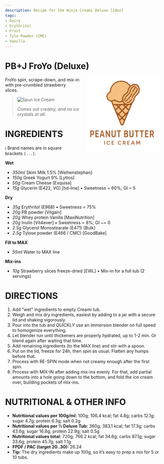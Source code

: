 ```yaml
---
description: Recipe for the Ninja Creami Deluxe [24oz]
tags:
- Dairy
- Erythritol
- Fruit
- Tylo Powder (CMC)
- Vanilla
---
```

# PB+J FroYo (Deluxe)
<img style="float: right; margin-left: 1.5em;" width=240 alt="Logo" src="https://raw.githubusercontent.com/jhermann/ice-creamery/refs/heads/main/recipes/PB%20Mix/pb-ice-cream-logo.png" />

FroYo spin, scrape-down, and mix-in with pre-crumbled strawberry slices.

> <img width=720 alt="Spun Ice Cream" src="https://github.com/jhermann/ice-creamery/blob/main/recipes/PB%2BJ%20FroYo%20(Deluxe)/PB%2BJ_FroYo_2024-10-20.jpg?raw=true" />
>
> *Comes out creamy, and no ice crystals at all.*

# INGREDIENTS

ℹ️ Brand names are in square brackets `[...]`.

**Wet**

  - _350ml_ Skim Milk 1.5% [Weihenstephan]
  - _150g_ Greek Yogurt 9% [Lyttos]
  - _50g_ Cream Cheese [Exquisa]
  - _15g_ Glycerin (E422, VG) [hd-line] • Sweetness = 60%; GI = 5

**Dry**

  - _35g_ Erythritol (E968) • Sweetness = 75%
  - _20g_ PB powder [Vilgain]
  - _20g_ Whey protein Vanilla [MaxiNutrition]
  - _20g_ Inulin [Vit4ever] • Sweetness = 8%; GI ~= 0
  - _2.5g_ Glycerol Monostearate (E471) [Bulk]
  - _2.5g_ Tylose powder (E466 / CMC) [GoodBake]

**Fill to MAX**

  - _55ml_ Water to MAX line

**Mix-ins**

  - _10g_ Strawberry slices freeze-dried [EWL] • Mix-in for a full tub (2 servings)

# DIRECTIONS

 1. Add "wet" ingredients to empty Creami tub.
 1. Weigh and mix dry ingredients, easiest by adding to a jar with a secure lid and shaking vigorously.
 1. Pour into the tub and *QUICKLY* use an immersion blender on full speed to homogenize everything.
 1. Let blender run until thickeners are properly hydrated, up to 1-2 min. Or blend again after waiting that time.
 1. Add remaining ingredients (to the MAX line) and stir with a spoon.
 1. Put on the lid, freeze for 24h, then spin as usual. Flatten any humps before that.
 1. Process with RE-SPIN mode when not creamy enough after the first spin.
 1. Process with MIX-IN after adding mix-ins evenly. For that, add partial amounts into a hole going down to the bottom, and fold the ice cream over, building pockets of mix-ins.

# NUTRITIONAL & OTHER INFO
- **Nutritional values per 100g/ml:** 100g; 106.4 kcal; fat 4.8g; carbs 12.1g; sugar 4.7g; protein 6.3g; salt 0.2g
- **Nutritional values per ½ Deluxe Tub:** 360g; 383.1 kcal; fat 17.3g; carbs 43.6g; sugar 16.8g; protein 22.9g; salt 0.5g
- **Nutritional values total:** 720g; 766.2 kcal; fat 34.6g; carbs 87.1g; sugar 33.6g; protein 45.7g; salt 1.1g
- **FPDF / PAC (target 20..30):** 26.24
- **Tip:** The dry ingredients make up 100g, so it’s easy to prep a mix for 5 or 10 tubs.
